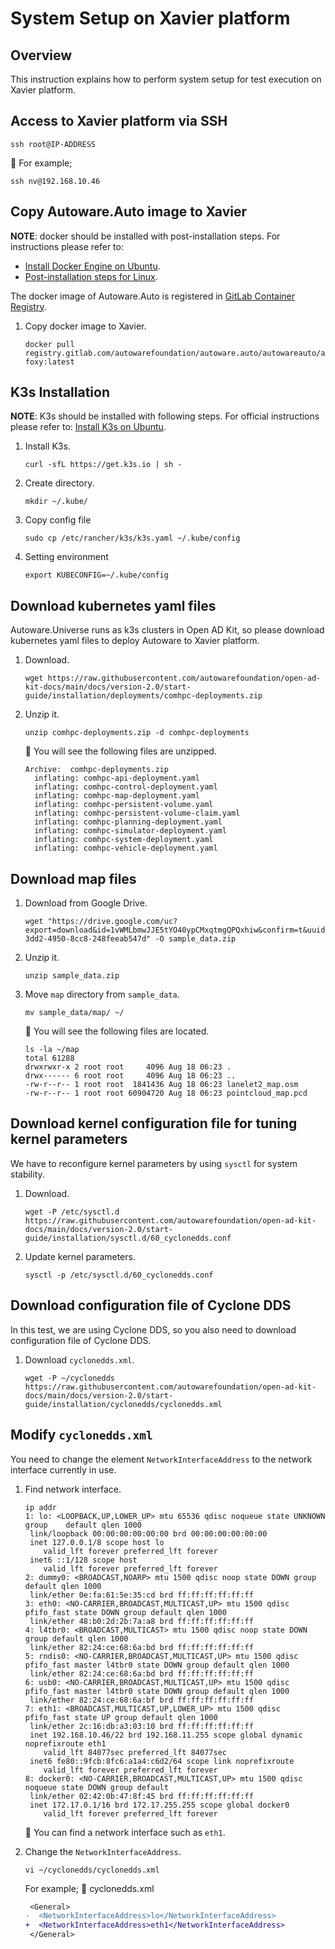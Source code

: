 # System Setup on Xavier platform

## Overview

This instruction explains how to perform system setup for test execution on Xavier platform.

## Access to Xavier platform via SSH

```console
ssh root@IP-ADDRESS
```

:speech_balloon: For example;

```console
ssh nv@192.168.10.46
```

## Copy Autoware.Auto image to Xavier

**NOTE**: docker should be installed with post-installation steps. For instructions please refer to:

- [Install Docker Engine on Ubuntu](https://docs.docker.com/engine/install/ubuntu).
- [Post-installation steps for Linux](https://docs.docker.com/engine/install/linux-postinstall).

The docker image of Autoware.Auto is registered in [GitLab Container Registry](https://gitlab.com/autowarefoundation/autoware.auto/AutowareAuto/container_registry/2511358).

1. Copy docker image to Xavier.

   ```console
   docker pull registry.gitlab.com/autowarefoundation/autoware.auto/autowareauto/arm64/openadkit-foxy:latest

## K3s Installation

**NOTE**: K3s should be installed with following steps. For official instructions please refer to: [Install K3s on Ubuntu](https://docs.k3s.io/quick-start).

1. Install K3s.

   ```console
   curl -sfL https://get.k3s.io | sh -
   ```

1. Create directory.

   ```console
   mkdir ~/.kube/
   ```

1. Copy config file

   ```console
   sudo cp /etc/rancher/k3s/k3s.yaml ~/.kube/config
   ```

1. Setting environment

   ```console
   export KUBECONFIG=~/.kube/config
   ```

## Download kubernetes yaml files

Autoware.Universe runs as k3s clusters in Open AD Kit, so please download kubernetes yaml files to deploy Autoware to Xavier platform.

1. Download.

   ```console
   wget https://raw.githubusercontent.com/autowarefoundation/open-ad-kit-docs/main/docs/version-2.0/start-guide/installation/deployments/comhpc-deployments.zip
   ```

1. Unzip it.

   ```console
   unzip comhpc-deployments.zip -d comhpc-deployments
   ```

   :speech_balloon: You will see the following files are unzipped.

   ```console
   Archive:  comhpc-deployments.zip
     inflating: comhpc-api-deployment.yaml
     inflating: comhpc-control-deployment.yaml
     inflating: comhpc-map-deployment.yaml
     inflating: comhpc-persistent-volume.yaml
     inflating: comhpc-persistent-volume-claim.yaml
     inflating: comhpc-planning-deployment.yaml
     inflating: comhpc-simulator-deployment.yaml
     inflating: comhpc-system-deployment.yaml
     inflating: comhpc-vehicle-deployment.yaml
   ```

## Download map files

1. Download from Google Drive.

   ```console
   wget "https://drive.google.com/uc?export=download&id=1vWMLbmwJJE5tYO40ypCMxqtmgQPQxhiw&confirm=t&uuid=3d84d854-3dd2-4950-8cc8-248feeab547d" -O sample_data.zip
   ```

1. Unzip it.

   ```console
   unzip sample_data.zip
   ```

1. Move `map` directory from `sample_data`.

   ```console
   mv sample_data/map/ ~/
   ```

   :speech_balloon: You will see the following files are located.

   ```console
   ls -la ~/map
   total 61288
   drwxrwxr-x 2 root root     4096 Aug 18 06:23 .
   drwx------ 6 root root     4096 Aug 18 06:23 ..
   -rw-r--r-- 1 root root  1841436 Aug 18 06:23 lanelet2_map.osm
   -rw-r--r-- 1 root root 60904720 Aug 18 06:23 pointcloud_map.pcd
   ```

## Download **kernel configuration** file for tuning kernel parameters

We have to reconfigure kernel parameters by using `sysctl` for system stability.

1. Download.

   ```console
   wget -P /etc/sysctl.d https://raw.githubusercontent.com/autowarefoundation/open-ad-kit-docs/main/docs/version-2.0/start-guide/installation/sysctl.d/60_cyclonedds.conf
   ```

1. Update kernel parameters.

   ```console
   sysctl -p /etc/sysctl.d/60_cyclonedds.conf
   ```

## Download configuration file of Cyclone DDS

In this test, we are using Cyclone DDS, so you also need to download configuration file of Cyclone DDS.

1. Download `cyclonedds.xml`.

   ```console
   wget -P ~/cyclonedds https://raw.githubusercontent.com/autowarefoundation/open-ad-kit-docs/main/docs/version-2.0/start-guide/installation/cyclonedds/cyclonedds.xml
   ```

## Modify `cyclonedds.xml`

You need to change the element `NetworkInterfaceAddress` to the network interface currently in use.

1. Find network interface.

   ```console
   ip addr
   1: lo: <LOOPBACK,UP,LOWER_UP> mtu 65536 qdisc noqueue state UNKNOWN group    default qlen 1000
    link/loopback 00:00:00:00:00:00 brd 00:00:00:00:00:00
    inet 127.0.0.1/8 scope host lo
       valid_lft forever preferred_lft forever
    inet6 ::1/128 scope host 
       valid_lft forever preferred_lft forever
   2: dummy0: <BROADCAST,NOARP> mtu 1500 qdisc noop state DOWN group default qlen 1000
    link/ether 0e:fa:61:5e:35:cd brd ff:ff:ff:ff:ff:ff
   3: eth0: <NO-CARRIER,BROADCAST,MULTICAST,UP> mtu 1500 qdisc pfifo_fast state DOWN group default qlen 1000
    link/ether 48:b0:2d:2b:7a:a8 brd ff:ff:ff:ff:ff:ff
   4: l4tbr0: <BROADCAST,MULTICAST> mtu 1500 qdisc noop state DOWN group default qlen 1000
    link/ether 82:24:ce:68:6a:bd brd ff:ff:ff:ff:ff:ff
   5: rndis0: <NO-CARRIER,BROADCAST,MULTICAST,UP> mtu 1500 qdisc pfifo_fast master l4tbr0 state DOWN group default qlen 1000
    link/ether 82:24:ce:68:6a:bd brd ff:ff:ff:ff:ff:ff
   6: usb0: <NO-CARRIER,BROADCAST,MULTICAST,UP> mtu 1500 qdisc pfifo_fast master l4tbr0 state DOWN group default qlen 1000
    link/ether 82:24:ce:68:6a:bf brd ff:ff:ff:ff:ff:ff
   7: eth1: <BROADCAST,MULTICAST,UP,LOWER_UP> mtu 1500 qdisc pfifo_fast state UP group default qlen 1000
    link/ether 2c:16:db:a3:03:10 brd ff:ff:ff:ff:ff:ff
    inet 192.168.10.46/22 brd 192.168.11.255 scope global dynamic noprefixroute eth1
       valid_lft 84077sec preferred_lft 84077sec
    inet6 fe80::9fcb:8fc6:a1a4:c6d2/64 scope link noprefixroute 
       valid_lft forever preferred_lft forever
   8: docker0: <NO-CARRIER,BROADCAST,MULTICAST,UP> mtu 1500 qdisc noqueue state DOWN group default 
    link/ether 02:42:0b:47:8f:45 brd ff:ff:ff:ff:ff:ff
    inet 172.17.0.1/16 brd 172.17.255.255 scope global docker0
       valid_lft forever preferred_lft forever
   ```
   :speech_balloon: You can find a network interface such as `eth1`.
2. Change the `NetworkInterfaceAddress`.

   ```console
   vi ~/cyclonedds/cyclonedds.xml
   ```

   For example; :page_facing_up: cyclonedds.xml

   ```diff
    <General>
   -  <NetworkInterfaceAddress>lo</NetworkInterfaceAddress>
   +  <NetworkInterfaceAddress>eth1</NetworkInterfaceAddress>
    </General>

   ```
